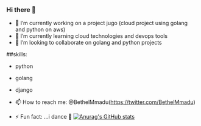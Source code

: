 ### Hi there 👋
- 🔭 I’m currently working on a project jugo (cloud project using golang and python on aws)
- 🌱 I’m currently learning cloud technologies and devops tools
- 👯 I’m looking to collaborate on golang and python projects

##skills:
- python 
- golang
- django

- 📫 How to reach me:
@BethelMmadu(https://twitter.com/BethelMmadu)

- ⚡ Fun fact: ...i dance :dancer:
[![Anurag's GitHub stats](https://github-readme-stats.vercel.app/api?username=bethel-m)](https://github.com/bethel-m/github-readme-stats)
<!--
**bethel-m/bethel-m** is a ✨ _special_ ✨ repository because its `README.md` (this file) appears on your GitHub profile.

Here are some ideas to get you started:

- 🔭 I’m currently working on ...
- 🌱 I’m currently learning ...
- 👯 I’m looking to collaborate on ...
- 🤔 I’m looking for help with ...
- 💬 Ask me about ...
- 📫 How to reach me: ...
- 😄 Pronouns: ...
- ⚡ Fun fact: ...
-->
